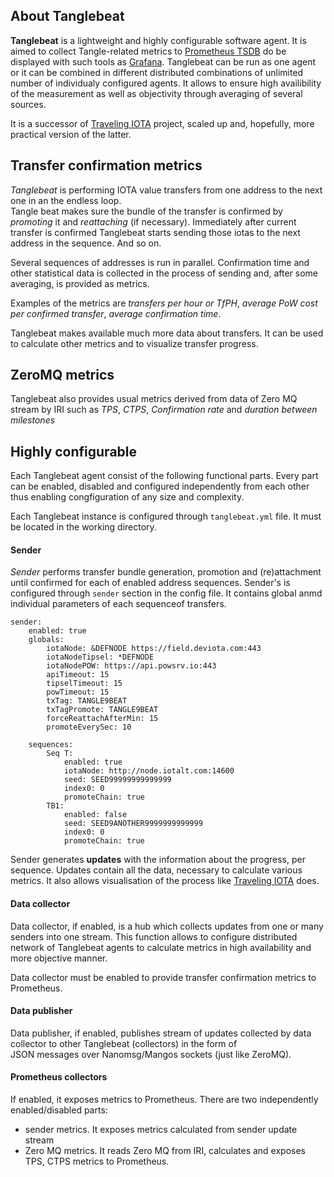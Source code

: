 ## About Tanglebeat
**Tanglebeat** is a lightweight and highly configurable 
software agent. It is aimed to collect Tangle-related metrics to 
[Prometheus TSDB](https://prometheus.io/) do be displayed with such tools
as [Grafana](https://grafana.com). Tanglebeat can be run as one agent or it can be combined in different distributed combinations of unlimited number of individualy configured agents. It allows to ensure high availibility of the measurement as well as objectivity through averaging of several sources. 

It is a successor of [Traveling IOTA](http://traviota.iotalt.com) project, 
scaled up and, hopefully, more practical version of the latter.

## Transfer confirmation metrics

_Tanglebeat_ is performing IOTA value transfers from one address 
to the next one in an the endless loop.  
Tangle beat makes sure the bundle of the transfer is confirmed by _promoting_
it and _reattaching_ (if necessary). 
Immediately after current transfer is confirmed Tanglebeat starts sending 
those iotas to the next address in the sequence. And so on.

Several sequences of addresses is run in parallel. 
Confirmation time and other statistical data is collected in 
the process of sending and, after some averaging, is provided as 
metrics. 

Examples of the metrics are _transfers per hour or TfPH_, _average PoW cost per confirmed transfer_, _average confirmation time_.

Tanglebeat makes available much more data about transfers. It can be used to calculate other metrics and to visualize transfer progress.

## ZeroMQ metrics

Tanglebeat also provides usual metrics derived from data of Zero MQ stream by IRI such as _TPS_, _CTPS_, _Confirmation rate_ and _duration between milestones_

## Highly configurable

Each Tanglebeat agent consist of the following functional 
parts. Every part can be enabled, disabled and configured
independently from each other thus enabling congfiguration of any size and complexity.

Each Tanglebeat instance is configured through `tanglebeat.yml` file. It must be located in the working directory.

#### Sender

_Sender_ performs transfer bundle generation, promotion and 
(re)attachment until confirmed for each of enabled address sequences. 
Sender's is configured through `sender` section in the config file. It contains global anmd individual parameters 
of each sequenceof transfers.
```
sender:
    enabled: true
    globals:
        iotaNode: &DEFNODE https://field.deviota.com:443    
        iotaNodeTipsel: *DEFNODE              
        iotaNodePOW: https://api.powsrv.io:443
        apiTimeout: 15
        tipselTimeout: 15
        powTimeout: 15
        txTag: TANGLE9BEAT
        txTagPromote: TANGLE9BEAT
        forceReattachAfterMin: 15
        promoteEverySec: 10
        
    sequences:
        Seq T:
            enabled: true
            iotaNode: http://node.iotalt.com:14600
            seed: SEED99999999999999
            index0: 0
            promoteChain: true
        TB1:
            enabled: false
            seed: SEED9ANOTHER9999999999999
            index0: 0
            promoteChain: true
```   
Sender generates **updates** with the information 
about the progress, per sequence. Updates contain all the data, 
necessary to calculate various metrics. 
It also allows visualisation of the process 
like [Traveling IOTA](http://traviota.iotalt.com) does.
 
#### Data collector

Data collector, if enabled, is a hub which collects updates from one or many 
senders into one stream. 
This function allows to configure distributed network of Tanglebeat 
agents to calculate metrics in high availability and more objective
manner.

Data collector must be enabled to provide transfer confirmation metrics
to Prometheus.

#### Data publisher

Data publisher, if enabled, publishes stream of updates collected 
by data collector to other Tanglebeat (collectors) in the form of  
JSON messages over Nanomsg/Mangos sockets (just like ZeroMQ).

#### Prometheus collectors
If enabled, it exposes metrics to Prometheus. There are two 
independently enabled/disabled parts:
- sender metrics. It exposes metrics calculated from sender update stream 
- Zero MQ metrics. It reads Zero MQ from IRI, calculates and exposes 
TPS, CTPS metrics to Prometheus.


